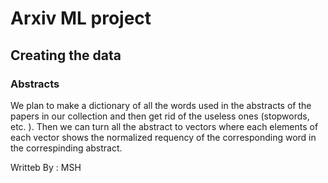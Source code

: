 # Arxiv ML project

## Creating the data

### Abstracts

We plan to make a dictionary of all the words used in the abstracts of the papers in our collection
and then get rid of the useless ones (stopwords, etc. ). Then we can turn all the abstract to vectors
where each elements of each vector shows the normalized requency of the corresponding word in the correspinding abstract. 


Writteb By : MSH
